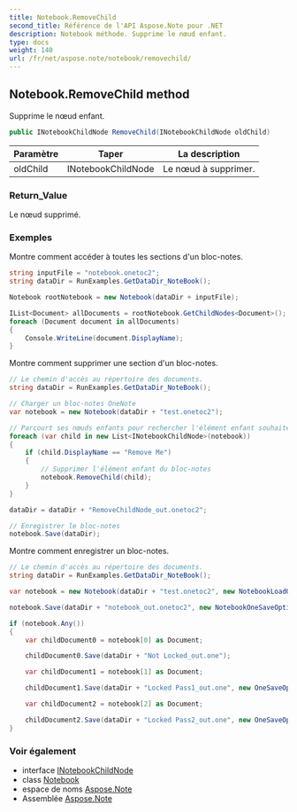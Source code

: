 ```yaml
---
title: Notebook.RemoveChild
second_title: Référence de l'API Aspose.Note pour .NET
description: Notebook méthode. Supprime le nœud enfant.
type: docs
weight: 140
url: /fr/net/aspose.note/notebook/removechild/
---
```

## Notebook.RemoveChild method

Supprime le nœud enfant.

```csharp
public INotebookChildNode RemoveChild(INotebookChildNode oldChild)
```

| Paramètre | Taper | La description |
| --- | --- | --- |
| oldChild | INotebookChildNode | Le nœud à supprimer. |

### Return_Value

Le nœud supprimé.

### Exemples

Montre comment accéder à toutes les sections d'un bloc-notes.

```csharp
string inputFile = "notebook.onetoc2";
string dataDir = RunExamples.GetDataDir_NoteBook();

Notebook rootNotebook = new Notebook(dataDir + inputFile);

IList<Document> allDocuments = rootNotebook.GetChildNodes<Document>();
foreach (Document document in allDocuments) 
{
    Console.WriteLine(document.DisplayName);
}
```

Montre comment supprimer une section d'un bloc-notes.

```csharp
// Le chemin d'accès au répertoire des documents.
string dataDir = RunExamples.GetDataDir_NoteBook();

// Charger un bloc-notes OneNote
var notebook = new Notebook(dataDir + "test.onetoc2");

// Parcourt ses nœuds enfants pour rechercher l'élément enfant souhaité
foreach (var child in new List<INotebookChildNode>(notebook))
{
    if (child.DisplayName == "Remove Me")
    {
        // Supprimer l'élément enfant du bloc-notes
        notebook.RemoveChild(child);
    }
}

dataDir = dataDir + "RemoveChildNode_out.onetoc2";

// Enregistrer le bloc-notes
notebook.Save(dataDir);
```

Montre comment enregistrer un bloc-notes.

```csharp
// Le chemin d'accès au répertoire des documents.
string dataDir = RunExamples.GetDataDir_NoteBook();

var notebook = new Notebook(dataDir + "test.onetoc2", new NotebookLoadOptions() { DeferredLoading = false });

notebook.Save(dataDir + "notebook_out.onetoc2", new NotebookOneSaveOptions() { DeferredSaving = true});

if (notebook.Any())
{
    var childDocument0 = notebook[0] as Document;

    childDocument0.Save(dataDir + "Not Locked_out.one");

    var childDocument1 = notebook[1] as Document;

    childDocument1.Save(dataDir + "Locked Pass1_out.one", new OneSaveOptions() { DocumentPassword = "pass" });

    var childDocument2 = notebook[2] as Document;

    childDocument2.Save(dataDir + "Locked Pass2_out.one", new OneSaveOptions() { DocumentPassword = "pass2" });
}
```

### Voir également

* interface [INotebookChildNode](../../inotebookchildnode/)
* class [Notebook](../)
* espace de noms [Aspose.Note](../../notebook/)
* Assemblée [Aspose.Note](../../../)


